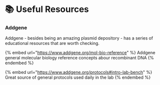 # 📚 Useful Resources

### Addgene

Addgene - besides being an amazing plasmid depository - has a series of educational resources that are worth checking.

{% embed url="https://www.addgene.org/mol-bio-reference" %}
Addgene general molecular biology reference concepts abour recombinant DNA
{% endembed %}

{% embed url="https://www.addgene.org/protocols#intro-lab-bench" %}
Great source of general protocols used daily in the lab
{% endembed %}

